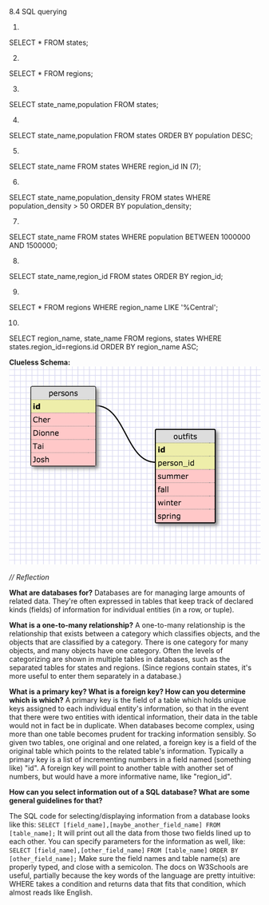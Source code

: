 8.4 SQL querying

1.
SELECT * FROM states;

2.
SELECT * FROM regions;

3.
SELECT state_name,population FROM states;

4.
SELECT state_name,population
FROM states
ORDER BY population DESC;

5.
SELECT state_name FROM states
WHERE region_id IN (7);

6.
SELECT state_name,population_density
FROM states
WHERE population_density > 50
ORDER BY population_density;

7.
SELECT state_name FROM states
WHERE population BETWEEN 1000000 AND 1500000;

8.
SELECT state_name,region_id
FROM states
ORDER BY region_id;

9.
SELECT * FROM regions
WHERE region_name LIKE '%Central';

10.
SELECT region_name, state_name
FROM regions, states
WHERE states.region_id=regions.id
ORDER BY region_name ASC;

**Clueless Schema:**
![outfit generator database](clueless-schema.png)

*// Reflection*

**What are databases for?**
Databases are for managing large amounts of related data. They're often expressed in tables that keep track of declared kinds (fields) of information for individual entities (in a row, or tuple).

**What is a one-to-many relationship?**
A one-to-many relationship is the relationship that exists between a category which classifies objects, and the objects that are classified by a category. There is one category for many objects, and many objects have one category. Often the levels of categorizing are shown in multiple tables in databases, such as the separated tables for states and regions. (Since regions contain states, it's more useful to enter them separately in a database.)

**What is a primary key? What is a foreign key? How can you determine which is which?**
A primary key is the field of a table which holds unique keys assigned to each individual entity's information, so that in the event that there were two entities with identical information, their data in the table would not in fact be in duplicate.
When databases become complex, using more than one table becomes prudent for tracking information sensibly. So given two tables, one original and one related, a foreign key is a field of the original table which points to the related table's information.
Typically a primary key is a list of incrementing numbers in a field named (something like) "id". A foreign key will point to another table with another set of numbers, but would have a more informative name, like "region_id".

**How can you select information out of a SQL database? What are some general guidelines for that?**

The SQL code for selecting/displaying information from a database looks like this:
  `SELECT [field_name],[maybe_another_field_name] FROM [table_name];`
It will print out all the data from those two fields lined up to each other.
You can specify parameters for the information as well, like:
  `SELECT [field_name],[other_field_name]`
  `FROM [table_name]`
  `ORDER BY [other_field_name];`
Make sure the field names and table name(s) are properly typed, and close with a semicolon. The docs on W3Schools are useful, partially because the key words of the language are pretty intuitive: WHERE takes a condition and returns data that fits that condition, which almost reads like English.

